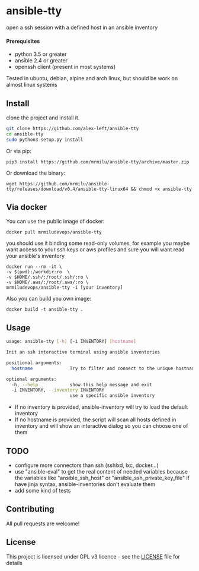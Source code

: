 # ansible-tty

open a ssh session with a defined host in an ansible inventory


#### Prerequisites

* python 3.5 or greater
* ansible 2.4 or greater
* openssh client (present in most systems)

Tested in ubuntu, debian, alpine and arch linux, but should be work on almost linux systems

## Install

clone the project and install it.
```sh
git clone https://github.com/alex-left/ansible-tty
cd ansible-tty
sudo python3 setup.py install

```
Or via pip:
```
pip3 install https://github.com/mrmilu/ansible-tty/archive/master.zip
```

Or download the binary:
```
wget https://github.com/mrmilu/ansible-tty/releases/download/v0.4/ansible-tty-linux64 && chmod +x ansible-tty
```

## Via docker
You can use the public image of docker:
```
docker pull mrmiludevops/ansible-tty
```

you should use it binding some read-only volumes, for example you maybe want
access to your ssh keys or aws profiles and sure you will want read your ansible's inventory
```
docker run --rm -it \
-v $(pwd):/workdir:ro  \
-v $HOME/.ssh/:/root/.ssh/:ro \
-v $HOME/.aws/:/root/.aws/:ro \
mrmiludevops/ansible-tty -i [your inventory]
```

Also you can build you own image:
```
docker build -t ansible-tty .
```

## Usage
```sh
usage: ansible-tty [-h] [-i INVENTORY] [hostname]

Init an ssh interactive terminal using ansible inventories

positional arguments:
  hostname              Try to filter and connect to the unique hostname

optional arguments:
  -h, --help            show this help message and exit
  -i INVENTORY, --inventory INVENTORY
                        use a specific ansible inventory
```
- If no inventory is provided, ansible-inventory will try to load the default inventory
- If no hostname is provided, the script will scan all hosts defined in inventory and will show an interactive dialog so you can choose one of them


## TODO
- configure more connectors than ssh (sshlxd, lxc, docker...)
- use "ansible-eval" to get the real content of needed variables because the variables like "ansible_ssh_host" or "ansible_ssh_private_key_file" if have jinja syntax, ansible-inventories don't evaluate them
- add some kind of tests

## Contributing

All pull requests are welcome!

## License

This project is licensed under GPL v3 licence - see the [LICENSE](LICENSE) file for details

